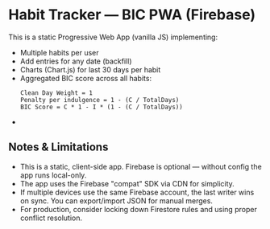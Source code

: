 # Habit Tracker — BIC PWA (Firebase)

This is a static Progressive Web App (vanilla JS) implementing:

- Multiple habits per user
- Add entries for any date (backfill)
- Charts (Chart.js) for last 30 days per habit
- Aggregated BIC score across all habits:
  ```
  Clean Day Weight = 1
  Penalty per indulgence = 1 - (C / TotalDays)
  BIC Score = C * 1 - I * (1 - (C / TotalDays))
  ```
-

## Notes & Limitations

- This is a static, client-side app. Firebase is optional — without config the app runs local-only.
- The app uses the Firebase "compat" SDK via CDN for simplicity.
- If multiple devices use the same Firebase account, the last writer wins on sync. You can export/import JSON for manual merges.
- For production, consider locking down Firestore rules and using proper conflict resolution.
